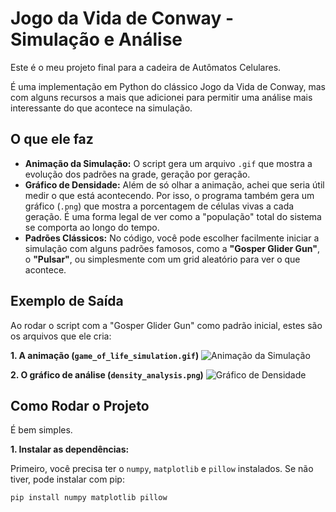 # Jogo da Vida de Conway - Simulação e Análise

Este é o meu projeto final para a cadeira de Autômatos Celulares.

É uma implementação em Python do clássico Jogo da Vida de Conway, mas com alguns recursos a mais que adicionei para permitir uma análise mais interessante do que acontece na simulação.

## O que ele faz

* **Animação da Simulação:** O script gera um arquivo `.gif` que mostra a evolução dos padrões na grade, geração por geração.
* **Gráfico de Densidade:** Além de só olhar a animação, achei que seria útil medir o que está acontecendo. Por isso, o programa também gera um gráfico (`.png`) que mostra a porcentagem de células vivas a cada geração. É uma forma legal de ver como a "população" total do sistema se comporta ao longo do tempo.
* **Padrões Clássicos:** No código, você pode escolher facilmente iniciar a simulação com alguns padrões famosos, como a **"Gosper Glider Gun"**, o **"Pulsar"**, ou simplesmente com um grid aleatório para ver o que acontece.

## Exemplo de Saída

Ao rodar o script com a "Gosper Glider Gun" como padrão inicial, estes são os arquivos que ele cria:

**1. A animação (`game_of_life_simulation.gif`)**
![Animação da Simulação](game_of_life_simulation.gif)

**2. O gráfico de análise (`density_analysis.png`)**
![Gráfico de Densidade](density_analysis.png)

## Como Rodar o Projeto

É bem simples.

**1. Instalar as dependências:**

Primeiro, você precisa ter o `numpy`, `matplotlib` e `pillow` instalados. Se não tiver, pode instalar com pip:
```bash
pip install numpy matplotlib pillow